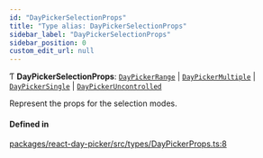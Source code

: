 ```yaml
---
id: "DayPickerSelectionProps"
title: "Type alias: DayPickerSelectionProps"
sidebar_label: "DayPickerSelectionProps"
sidebar_position: 0
custom_edit_url: null
---
```


Ƭ **DayPickerSelectionProps**: [`DayPickerRange`](../interfaces/DayPickerRange) \| [`DayPickerMultiple`](../interfaces/DayPickerMultiple) \| [`DayPickerSingle`](../interfaces/DayPickerSingle) \| [`DayPickerUncontrolled`](../interfaces/DayPickerUncontrolled)

Represent the props for the selection modes.

#### Defined in

[packages/react-day-picker/src/types/DayPickerProps.ts:8](https://github.com/gpbl/react-day-picker/blob/b5db746c/packages/react-day-picker/src/types/DayPickerProps.ts#L8)
